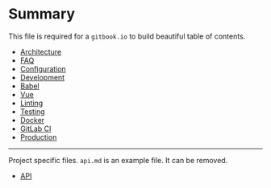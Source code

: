 # Summary

This file is required for a `gitbook.io` to build beautiful table of contents.

- [Architecture](template/architecture.md)
- [FAQ](template/faq.md)
- [Configuration](template/configuration.md)
- [Development](template/development.md)
- [Babel](template/babel.md)
- [Vue](template/vue.md)
- [Linting](template/linting.md)
- [Testing](template/testing.md)
- [Docker](template/docker.md)
- [GitLab CI](template/gitlab-ci.md)
- [Production](template/production.md)

---

Project specific files. `api.md` is an example file. It can be removed.

- [API](project/api.md)

